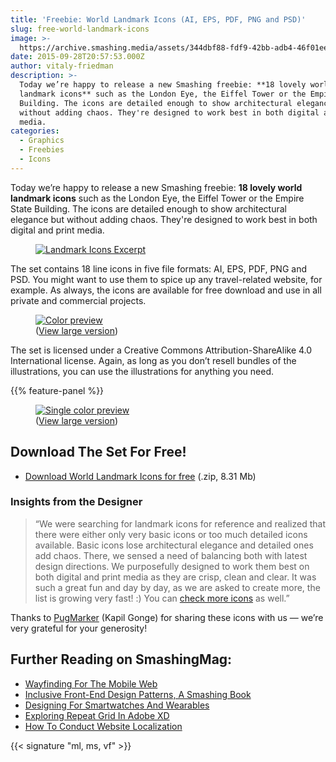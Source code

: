 ```yaml
---
title: 'Freebie: World Landmark Icons (AI, EPS, PDF, PNG and PSD)'
slug: free-world-landmark-icons
image: >-
  https://archive.smashing.media/assets/344dbf88-fdf9-42bb-adb4-46f01eedd629/982b4e92-359c-4d92-b529-e56dcc63fdd4/landmark-icons-excerpt.jpg
date: 2015-09-28T20:57:53.000Z
author: vitaly-friedman
description: >-
  Today we’re happy to release a new Smashing freebie: **18 lovely world
  landmark icons** such as the London Eye, the Eiffel Tower or the Empire State
  Building. The icons are detailed enough to show architectural elegance but
  without adding chaos. They're designed to work best in both digital and print
  media.
categories:
  - Graphics
  - Freebies
  - Icons
---
```

Today we’re happy to release a new Smashing freebie: <strong>18 lovely world landmark icons</strong> such as the London Eye, the Eiffel Tower or the Empire State Building. The icons are detailed enough to show architectural elegance but without adding chaos. They're designed to work best in both digital and print media.</p>

<figure><a href="https://archive.smashing.media/assets/344dbf88-fdf9-42bb-adb4-46f01eedd629/141f7e8b-0985-4e04-98e0-9884865c123f/free-world-landmark-icons-color.png"><img loading="lazy" decoding="async" src="https://archive.smashing.media/assets/344dbf88-fdf9-42bb-adb4-46f01eedd629/0dec995d-9355-4808-a990-ae0321d53b21/500x500-preview-opt.png" alt="Landmark Icons Excerpt" /></a></figure>

The set contains 18 line icons in five file formats: AI, EPS, PDF, PNG and PSD. You might want to use them to spice up any travel-related website, for example. As always, the icons are available for free download and use in all private and commercial projects.</p>

<figure><a href="https://archive.smashing.media/assets/344dbf88-fdf9-42bb-adb4-46f01eedd629/141f7e8b-0985-4e04-98e0-9884865c123f/free-world-landmark-icons-color.png"><img loading="lazy" decoding="async" src="https://archive.smashing.media/assets/344dbf88-fdf9-42bb-adb4-46f01eedd629/749aa4e6-3e05-4106-8586-2b9afdfa42f1/free-world-landmark-icons-color-preview-opt-1.png" alt="Color preview" /></a><figcaption>(<a href="/wp-content/uploads/2015/09/free-world-landmark-icons-color.png">View large version</a>)</figcaption></figure>

The set is licensed under a Creative Commons Attribution-ShareAlike 4.0 International license. Again, as long as you don’t resell bundles of the illustrations, you can use the illustrations for anything you need.

{{% feature-panel %}}

<figure><a href="https://archive.smashing.media/assets/344dbf88-fdf9-42bb-adb4-46f01eedd629/e7923b13-e466-4457-9aa0-ca0a39e23e46/free-world-landmark-icons-grey.png"><img loading="lazy" decoding="async" src="https://archive.smashing.media/assets/344dbf88-fdf9-42bb-adb4-46f01eedd629/8fdceb6c-38c4-49cf-849f-922585c36fe9/free-world-landmark-icons-grey-preview-opt.png" alt="Single color preview" /></a><figcaption>(<a href="https://archive.smashing.media/assets/344dbf88-fdf9-42bb-adb4-46f01eedd629/e7923b13-e466-4457-9aa0-ca0a39e23e46/free-world-landmark-icons-grey.png">View large version</a>)</figcaption></figure>

## Download The Set For Free!

*   [Download World Landmark Icons for free](https://smashingmagazine.com/provide/Freebies/world-landmark-icons.zip) (.zip, 8.31 Mb)

### Insights from the Designer

<blockquote>“We were searching for landmark icons for reference and realized that there were either only very basic icons or too much detailed icons available. Basic icons lose architectural elegance and detailed ones add chaos. There, we sensed a need of balancing both with latest design directions. We purposefully designed to work them best on both digital and print media as they are crisp, clean and clear. It was such a great fun and day by day, as we are asked to create more, the list is growing very fast! :) You can <a href="https://pugmarker.com/products/">check more icons</a> as well.”</blockquote>

Thanks to <a href="https://pugmarker.com/">PugMarker</a> (Kapil Gonge) for sharing these icons with us — we’re very grateful for your generosity!

## <span class="rh">Further Reading</span> on SmashingMag:

*   [Wayfinding For The Mobile Web](https://www.smashingmagazine.com/2014/10/wayfinding-for-the-mobile-web/)
*   [Inclusive Front-End Design Patterns, A Smashing Book](https://www.smashingmagazine.com/inclusive-design-patterns/)
*   [Designing For Smartwatches And Wearables](https://www.smashingmagazine.com/2015/02/designing-for-smartwatches-wearables/)
*   <span>[Exploring Repeat Grid In Adobe XD](https://www.smashingmagazine.com/2016/11/exploring-repeat-grid-in-adobe-xd/)</span>
*   <span>[How To Conduct Website Localization](https://www.smashingmagazine.com/2014/12/how-to-conduct-website-localization/)</span>

{{< signature "ml, ms, vf" >}}

